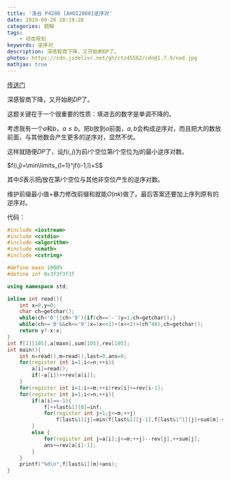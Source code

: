 ```yaml
---
title: '洛谷 P4280 [AHOI2008]逆序对'
date: 2019-09-26 20:19:20
categories: 题解
tags:
	- 动态规划
keywords: 逆序对
description: 深感智商下降，又开始刷DP了。
photos: https://cdn.jsdelivr.net/gh/ctz45562/cdn@1.7.9/nxd.jpg
mathjax: true
---
```


[传送门](https://www.luogu.org/problem/P4280)

深感智商下降，又开始刷$DP$了。

<!--more-->

这题关键在于一个很重要的性质：填进去的数字是单调不降的。

考虑我有一个$a$和$b$，$a\le b$。把$b$放到$a$前面，$a,b$会构成逆序对，而且把大的数放前面，与其他数会产生更多的逆序对，显然不优。

这样就随便$DP$了，设$f(i,j)$为前$i$个空位第$i$个空位为$j$的最小逆序对数。

$f(i,j)=\min\limits_{l=1}^jf(i-1,l)+S$

其中$S$表示把$j$放在第$i$个空位与其他非空位产生的逆序对数。

维护前缀最小值+暴力修改前缀和就能$O(nk)$做了。最后答案还要加上序列原有的逆序对。

代码：

``` cpp
#include <iostream>
#include <cstdio>
#include <algorithm>
#include <cmath>
#include <cstring>

#define maxn 10005
#define inf 0x3f3f3f3f

using namespace std;

inline int read(){
	int x=0,y=0;
	char ch=getchar();
	while(ch<'0'||ch>'9'){if(ch=='-')y=1;ch=getchar();}
	while(ch>='0'&&ch<='9')x=(x<<1)+(x<<3)+(ch^48),ch=getchar();
	return y?-x:x;
}
int f[2][105],a[maxn],sum[105],rev[105];
int main(){
	int n=read(),m=read(),last=0,ans=0;
	for(register int i=1;i<=n;++i){
		a[i]=read();
		if(~a[i])++rev[a[i]];
	}
	for(register int i=1;i<=m;++i)rev[i]+=rev[i-1];
	for(register int i=1;i<=n;++i){
		if(a[i]==-1){
			f[++last&1][0]=inf;
			for(register int j=1;j<=m;++j)
				f[last&1][j]=min(f[last&1][j-1],f[last&1^1][j]+sum[m]-sum[j]+rev[j-1]);
		}
		else {
			for(register int j=a[i];j<=m;++j)--rev[j],++sum[j];
			ans+=rev[a[i]-1];
		}
	}
	printf("%d\n",f[last&1][m]+ans);
}
```

